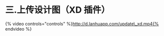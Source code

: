 # 三.上传设计图（XD 插件）

{% video controls="controls" %}http://d.lanhuapp.com/update\_xd.mp4{% endvideo %}  



